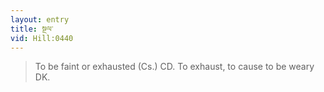 ```yaml
---
layout: entry
title: སྔལ་
vid: Hill:0440
---
```

> To be faint or exhausted (Cs.) CD. To exhaust, to cause to be weary DK.
